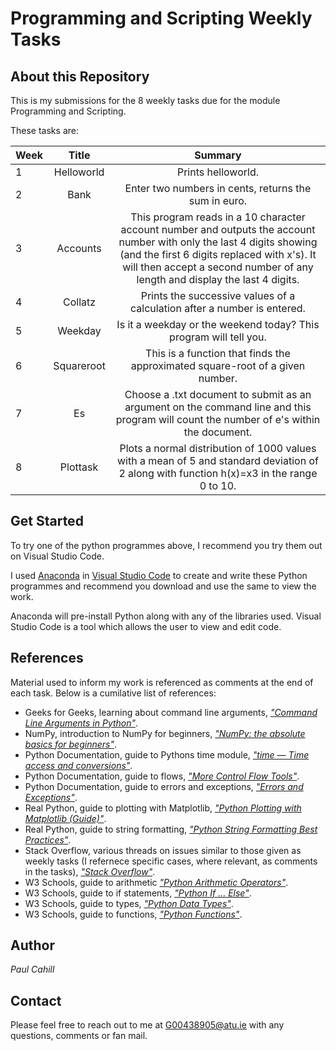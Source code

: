 # Programming and Scripting Weekly Tasks

## About this Repository
This is my submissions for the 8 weekly tasks due for the module Programming and Scripting.

These tasks are:

| Week | Title | Summary |
| :--  | :---: |  :---:  |
| 1 | Helloworld | Prints helloworld. |
| 2 | Bank | Enter two numbers in cents, returns the sum in euro. |
| 3 | Accounts | This program reads in a 10 character account number and outputs the account number with only the last 4 digits showing (and the first 6 digits replaced with x's). It will then accept a second number of any length and display the last 4 digits. |
| 4 | Collatz | Prints the successive values of a calculation after a number is entered. |
| 5 | Weekday | Is it a weekday or the weekend today? This program will tell you. |
| 6 | Squareroot | This is a function that finds the approximated square-root of a given number. |
| 7 | Es | Choose a .txt document to submit as an argument on the command line and this program will count the number of e's within the document. |
| 8 | Plottask | Plots a normal distribution of 1000 values with a mean of 5 and standard deviation of 2 along with function h(x)=x3 in the range 0 to 10. |

## Get Started
To try one of the python programmes above, I recommend you try them out on Visual Studio Code.

I used [Anaconda](https://www.anaconda.com/download) in [Visual Studio Code](https://code.visualstudio.com/download) to create and write these Python programmes and recommend you download and use the same to view the work.

Anaconda will pre-install Python along with any of the libraries used. Visual Studio Code is a tool which allows the user to view and edit code.

## References
Material used to inform my work is referenced as comments at the end of each task. Below is a cumilative list of references:

- Geeks for Geeks, learning about command line arguments, [*"Command Line Arguments in Python"*](https://www.geeksforgeeks.org/command-line-arguments-in-python/).
- NumPy, introduction to NumPy for beginners, [*"NumPy: the absolute basics for beginners"*](https://numpy.org/doc/stable/user/absolute_beginners.html).
- Python Documentation, guide to Pythons time module, [*"time — Time access and conversions"*](https://docs.python.org/3/library/time.html).
- Python Documentation, guide to flows, [*"More Control Flow Tools"*](https://docs.python.org/3/tutorial/controlflow.html).
- Python Documentation, guide to errors and exceptions, [*"Errors and Exceptions"*](https://docs.python.org/3/tutorial/errors.html).
- Real Python, guide to plotting with Matplotlib, [*"Python Plotting with Matplotlib (Guide)"*](https://realpython.com/python-matplotlib-guide/).
- Real Python, guide to string formatting, [*"Python String Formatting Best Practices"*](https://realpython.com/python-string-formatting/).
- Stack Overflow, various threads on issues similar to those given as weekly tasks (I refernece specific cases, where relevant, as comments in the tasks), [*"Stack Overflow"*](https://stackoverflow.com/).
- W3 Schools, guide to arithmetic [*"Python Arithmetic Operators"*](https://www.w3schools.com/python/gloss_python_arithmetic_operators.asp).
- W3 Schools, guide to if statements, [*"Python If ... Else"*](https://www.w3schools.com/python/python_conditions.asp).
- W3 Schools, guide to types, [*"Python Data Types"*](https://www.w3schools.com/python/python_datatypes.asp).
- W3 Schools, guide to functions, [*"Python Functions"*](https://www.w3schools.com/python/python_functions.asp).

## Author
*Paul Cahill*

## Contact 
Please feel free to reach out to me at G00438905@atu.ie with any questions, comments or fan mail.